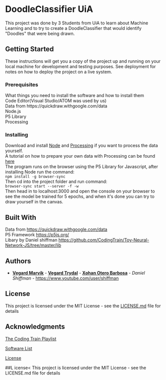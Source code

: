 # DoodleClassifier UiA

This project was done by 3 Students from UiA to learn about Machine Learning and to try to create a DoodleClassifier that would identify "Doodles" that were being drawn. 

## Getting Started

These instructions will get you a copy of the project up and running on your local machine for development and testing purposes. See deployment for notes on how to deploy the project on a live system.

### Prerequisites

<p>What things you need to install the software and how to install them<br>
Code Editor(Visual Studio/ATOM was used by us)<br>
Data from https://quickdraw.withgoogle.com/data<br>
Node.js<br>
P5 Library<br>
Processing
<br>
</p>

### Installing
Download and install [Node](https://nodejs.org/en/) and [Processing](https://processing.org/) if you want to process the data yourself.<br>
A tutorial on how to prepare your own data with Processing can be found [here](https://www.youtube.com/watch?v=gX7U6WA7Ffk)<br>
The program runs on the browser using the P5 Library for Javascript, after installing Node run the command:<br>
`npm install -g browser-sync`<br>
Then cd into the project folder and run command: <br>
`browser-sync start --server -f -w`<br>
Then head in to localhost:3000 and open the console on your browser to see the model be trained for 5 epochs, and when it's done you can try to draw yourself in the canvas.

## Built With

Data from https://quickdraw.withgoogle.com/data <br>
P5 Framework https://p5js.org/ <br>
Libary by Daniel shiffman https://github.com/CodingTrain/Toy-Neural-Network-JS/tree/master/lib


## Authors

* **[Vegard Marvik](https://github.com/VMarvik)** - **[Vegard Trydal](https://github.com/vegart13)** - **[Xohan Otero Barbosa](https://github.com/galirousa)**   - *Daniel Shiffman* - https://www.youtube.com/user/shiffman

## License

This project is licensed under the MIT License - see the [LICENSE.md](LICENSE.md) file for details

## Acknowledgments

[The Coding Train Playlist](https://www.youtube.com/watch?v=pqY_Tn2SIVA&list=PLRqwX-V7Uu6Zs14zKVuTuit6jApJgoYZQ)

[Software List](https://github.com/vegart13/DoodleClassifier/blob/master/Software.md)

[License](https://github.com/vegart13/DoodleClassifier/blob/master/LICENSE)


##L icense< 
This project is licensed under the MIT License - see the LICENSE.md file for details



